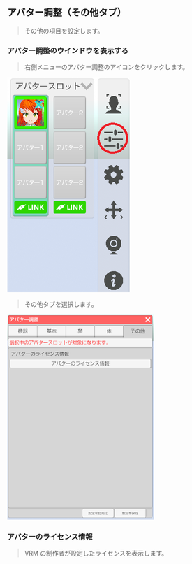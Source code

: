 ## アバター調整（その他タブ）

>その他の項目を設定します。


### アバター調整のウインドウを表示する

>右側メニューのアバター調整のアイコンをクリックします。

![画像](image/AdjustAvatar_FromMenu.png "")

>その他タブを選択します。

![画像](image/AdjustAvatarOther_00.png "")


### アバターのライセンス情報

>VRM の制作者が設定したライセンスを表示します。

